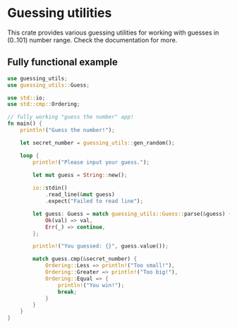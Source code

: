 # Guessing utilities

This crate provides various guessing utilities for working with guesses in (0..101) number range.
Check the documentation for more.

## Fully functional example

```rust
use guessing_utils;
use guessing_utils::Guess;

use std::io;
use std::cmp::Ordering;

// fully working "guess the number" app!
fn main() {
    println!("Guess the number!");

    let secret_number = guessing_utils::gen_random();

    loop {
        println!("Please input your guess.");

        let mut guess = String::new();
        
        io::stdin()
            .read_line(&mut guess)
            .expect("Failed to read line");

        let guess: Guess = match guessing_utils::Guess::parse(&guess) {
            Ok(val) => val,
            Err(_) => continue,
        };

        println!("You guessed: {}", guess.value());

        match guess.cmp(&secret_number) {
            Ordering::Less => println!("Too small!"),
            Ordering::Greater => println!("Too big!"),
            Ordering::Equal => {
                println!("You win!");
                break;
            }
        }
    }
}
```